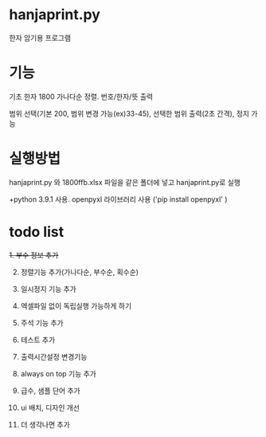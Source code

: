 # hanjaprint.py

한자 암기용 프로그램


# 기능

기초 한자 1800 가나다순 정렬. 번호/한자/뜻 출력

범위 선택(기본 200, 범위 변경 가능(ex)33-45), 선택한 범위 출력(2초 간격), 정지 가능


# 실행방법

hanjaprint.py 와 1800ffb.xlsx 파일을 같은 폴더에 넣고 hanjaprint.py로 실행

+python 3.9.1 사용. openpyxl 라이브러리 사용 ('pip install openpyxl' )

# todo list

~~1. 부수 정보 추가~~

2. 정렬기능 추가(가나다순, 부수순, 획수순)

3. 일시정지 기능 추가

4. 엑셀파일 없이 독립실행 가능하게 하기

5. 주석 기능 추가

6. 테스트 추가

7. 출력시간설정 변경기능

8. always on top 기능 추가

9. 급수, 샘플 단어 추가

10. ui 배치, 디자인 개선

11. 더 생각나면 추가
